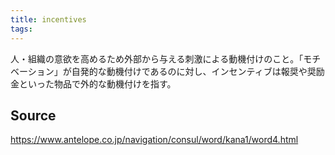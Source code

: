 ```yaml
---
title: incentives
tags: 
---
```


人・組織の意欲を高めるため外部から与える刺激による動機付けのこと。「モチベーション」が自発的な動機付けであるのに対し、インセンティブは報奨や奨励金といった物品で外的な動機付けを指す。

## Source
https://www.antelope.co.jp/navigation/consul/word/kana1/word4.html
